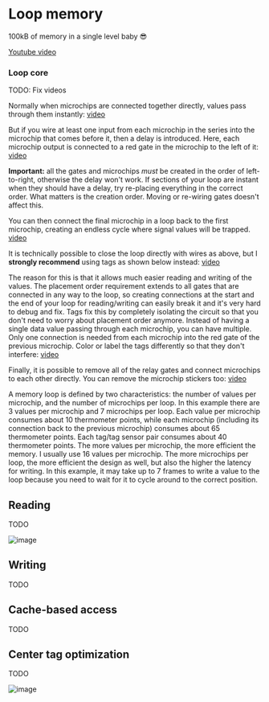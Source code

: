 # Loop memory

100kB of memory in a single level baby 😎

[Youtube video](https://www.youtube.com/watch?v=jzAx65my6N0)

### Loop core

TODO: Fix videos

Normally when microchips are connected together directly, values pass through them instantly:
[video](loop1.mov)

But if you wire at least one input from each microchip in the series into the microchip that comes before it, then a delay is introduced. Here, each microchip output is connected to a red gate in the microchip to the left of it:
[video](loop2.mov)

**Important:** all the gates and microchips _must_ be created in the order of left-to-right, otherwise the delay won't work. If sections of your loop are instant when they should have a delay, try re-placing everything in the correct order. What matters is the creation order. Moving or re-wiring gates doesn't affect this.

You can then connect the final microchip in a loop back to the first microchip, creating an endless cycle where signal values will be trapped.
[video](loop3.mov)

It is technically possible to close the loop directly with wires as above, but I **strongly recommend** using tags as shown below instead:
[video](loop4.mov)

The reason for this is that it allows much easier reading and writing of the values. The placement order requirement extends to all gates that are connected in any way to the loop, so creating connections at the start and the end of your loop for reading/writing can easily break it and it's very hard to debug and fix. Tags fix this by completely isolating the circuit so that you don't need to worry about placement order anymore.
Instead of having a single data value passing through each microchip, you can have multiple. Only one connection is needed from each microchip into the red gate of the previous microchip. Color or label the tags differently so that they don't interfere:
[video](loop5.mov)

Finally, it is possible to remove all of the relay gates and connect microchips to each other directly. You can remove the microchip stickers too:
[video](loop6.mov)

A memory loop is defined by two characteristics: the number of values per microchip, and the number of microchips per loop. In this example there are 3 values per microchip and 7 microchips per loop.
Each value per microchip consumes about 10 thermometer points, while each microchip (including its connection back to the previous microchip) consumes about 65 thermometer points. Each tag/tag sensor pair consumes about 40 thermometer points.
The more values per microchip, the more efficient the memory. I usually use 16 values per microchip.
The more microchips per loop, the more efficient the design as well, but also the higher the latency for writing. In this example, it may take up to 7 frames to write a value to the loop because you need to wait for it to cycle around to the correct position.

## Reading

TODO

![image](reader1.png)

## Writing

TODO

## Cache-based access

TODO

## Center tag optimization 

TODO

![image](centertag1.png)
